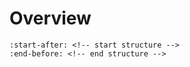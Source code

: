 # Overview

```{include} ../../README.md
:start-after: <!-- start structure -->
:end-before: <!-- end structure -->
```
